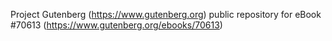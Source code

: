 Project Gutenberg (https://www.gutenberg.org) public repository for
eBook #70613 (https://www.gutenberg.org/ebooks/70613)

